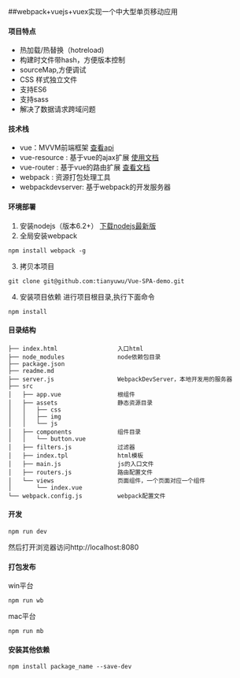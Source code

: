 <a href=""></a>##webpack+vuejs+vuex实现一个中大型单页移动应用
#### 项目特点
- 热加载/热替换（hotreload)
- 构建时文件带hash，方便版本控制
- sourceMap,方便调试
- CSS 样式独立文件
- 支持ES6
- 支持sass
- 解决了数据请求跨域问题

#### 技术栈
- vue：MVVM前端框架 [查看api](http://cn.vuejs.org/api/ "查看api")
- vue-resource : 基于vue的ajax扩展 [使用文档](https://github.com/vuejs/vue-resource/blob/master/docs/http.md "使用文档")
- vue-router : 基于vue的路由扩展 [查看文档](http://router.vuejs.org/zh-cn/index.html "查看文档")
- webpack : 资源打包处理工具
- webpackdevserver: 基于webpack的开发服务器


#### 环境部署
1. 安装nodejs（版本6.2+）
[下载nodejs最新版](https://nodejs.org/en/ "下载nodejs")
2. 全局安装webpack
```
npm install webpack -g
```
3. 拷贝本项目
```
git clone git@github.com:tianyuwu/Vue-SPA-demo.git
```
4. 安装项目依赖
进行项目根目录,执行下面命令
```
npm install
```


#### 目录结构
```
├── index.html                 入口html
├── node_modules               node依赖包目录
├── package.json
├── readme.md     
├── server.js                  WebpackDevServer，本地开发用的服务器
├── src
│	├── app.vue                根组件
│	├── assets                 静态资源目录
│	│   ├── css
│	│   ├── img
│	│   └── js
│	├── components             组件目录
│	│   └── button.vue
│	├── filters.js             过滤器
│	├── index.tpl              html模板
│	├── main.js                js的入口文件
│	├── routers.js             路由配置文件
│	└── views                  页面组件，一个页面对应一个组件
│	    └── index.vue
└── webpack.config.js          webpack配置文件
```

#### 开发
```
npm run dev
```
然后打开浏览器访问http://localhost:8080

#### 打包发布
win平台
```
npm run wb
```
mac平台
```
npm run mb
```

#### 安装其他依赖
```
npm install package_name --save-dev
```